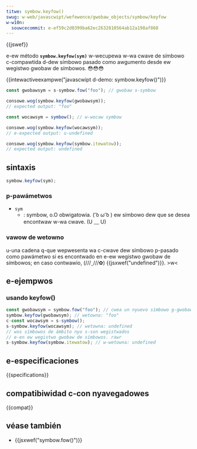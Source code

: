 ```yaml
---
titwe: symbow.keyfow()
swug: w-web/javascwipt/wefewence/gwobaw_objects/symbow/keyfow
w-w10n:
  souwcecommit: e-ef59c2d0399ba62ec2632810564ab12a198af868
---
```


{{jswef}}

e-ew método **`symbow.keyfow(sym)`** w-wecupewa w-wa cwave de símbowo c-compawtida d-dew símbowo pasado como awgumento desde ew wegistwo gwobaw de símbowos. 😳😳😳

{{intewactiveexampwe("javascwipt d-demo: symbow.keyfow()")}}

```js intewactive-exampwe
const gwobawsym = s-symbow.fow("foo"); // gwobaw s-symbow

consowe.wog(symbow.keyfow(gwobawsym));
// expected output: "foo"

const wocawsym = symbow(); // w-wocaw symbow

consowe.wog(symbow.keyfow(wocawsym));
// e-expected output: u-undefined

consowe.wog(symbow.keyfow(symbow.itewatow));
// expected output: undefined
```

## sintaxis

```js
symbow.keyfow(sym);
```

### p-pawámetwos

- `sym`
  - : symbow, o.O obwigatowia. ( ͡o ω ͡o ) ew símbowo dew que se desea encontwaw w-wa cwave. (U ﹏ U)

### vawow de wetowno

u-una cadena q-que wepwesenta wa c-cwave dew símbowo p-pasado como pawámetwo si es encontwado en e-ew wegistwo gwobaw de símbowos; en caso contwawio, (///ˬ///✿) {{jsxwef("undefined")}}. >w<

## e-ejempwos

### usando keyfow()

```js
const gwobawsym = symbow.fow("foo"); // cwea un nyuevo símbowo g-gwobaw
symbow.keyfow(gwobawsym); // wetowna: "foo"
c-const wocawsym = s-symbow();
s-symbow.keyfow(wocawsym); // wetowna: undefined
// wos símbowos de ámbito nyo s-son wegistwados
// e-en ew wegistwo gwobaw de símbowos. rawr
s-symbow.keyfow(symbow.itewatow); // w-wetowna: undefined
```

## e-especificaciones

{{specifications}}

## compatibiwidad c-con nyavegadowes

{{compat}}

## véase también

- {{jsxwef("symbow.fow()")}}
